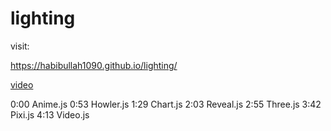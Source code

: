 # lighting
visit:

https://habibullah1090.github.io/lighting/




[video](https://www.youtube.com/watch?v=qugY8axtvWY)

0:00 Anime.js
0:53 Howler.js
1:29 Chart.js
2:03 Reveal.js
2:55 Three.js
3:42 Pixi.js
4:13 Video.js
